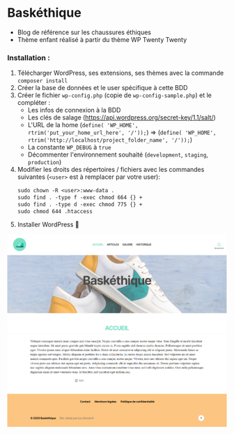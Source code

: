 # Baskéthique 

- Blog de référence sur les chaussures éthiques
- Thème enfant réalisé à partir du thème WP Twenty Twenty

### Installation :
1. Télécharger WordPress, ses extensions, ses thèmes avec la commande `composer install`
2. Créer la base de données et le user spécifique à cette BDD
3. Créer le fichier `wp-config.php` (copie de `wp-config-sample.php`) et le compléter :
    - Les infos de connexion à la BDD
    - Les clés de salage (https://api.wordpress.org/secret-key/1.1/salt/)
    - L'URL de la home (`define( 'WP_HOME', rtrim('put_your_home_url_here', '/'));`)
        => (`define( 'WP_HOME', rtrim('http://localhost/project_folder_name', '/'));`)
    - La constante `WP_DEBUG` à `true`
    - Décommenter l'environnement souhaité (`development`, `staging`, `production`)
4. Modifier les droits des répertoires / fichiers avec les commandes suivantes (`<user>` est à remplacer par votre user):
    ```
    sudo chown -R <user>:www-data .
    sudo find . -type f -exec chmod 664 {} +
    sudo find . -type d -exec chmod 775 {} +
    sudo chmod 644 .htaccess    
    ```
5. Installer WordPress :tada:

![homepage](/content/themes/twentytwenty-child/assets/images/home.PNG)
![footer](/content/themes/twentytwenty-child/assets/images/footer.PNG)